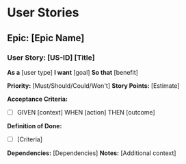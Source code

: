 # User Stories

## Epic: [Epic Name]

### User Story: [US-ID] [Title]
**As a** [user type]
**I want** [goal]
**So that** [benefit]

**Priority:** [Must/Should/Could/Won't]
**Story Points:** [Estimate]

**Acceptance Criteria:**
- [ ] GIVEN [context] WHEN [action] THEN [outcome]

**Definition of Done:**
- [ ] [Criteria]

**Dependencies:** [Dependencies]
**Notes:** [Additional context]